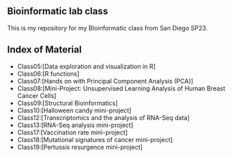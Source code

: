 ## Bioinformatic lab class
This is my repository for my BIoinformatic class from San Diego SP23.

## Index of Material
- Class05:[Data exploration and visualization in R]
- Class06:[R functions]
- Class07:[Hands on with Principal Component Analysis (PCA)]
- Class08:[Mini-Project: Unsupervised Learning Analysis of Human Breast Cancer Cells]
- Class09:[Structural Bioinformatics]
- Class10:[Halloween candy mini-project]
- Class12:[Transcriptomics and the analysis of RNA-Seq data]
- Class13:[RNA-Seq analysis mini-project]
- Class17:[Vaccination rate mini-project]
- Class18:[Mutational signatures of cancer mini-project]
- Class19:[Pertussis resurgence mini-project]
